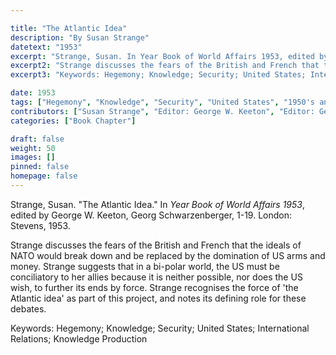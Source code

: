 ```yaml
---

title: "The Atlantic Idea"
description: "By Susan Strange"
datetext: "1953"
excerpt: "Strange, Susan. In Year Book of World Affairs 1953, edited by George W. Keeton, Georg Schwarzenberger, 1-19. London: Stevens, 1953."
excerpt2: "Strange discusses the fears of the British and French that the ideals of NATO would break down and be replaced by the domination of US arms and money. Strange suggests that in a bi-polar world, the US must be conciliatory to her allies because it is neither possible, nor does the US wish, to further its ends by force. Strange recognises the force of 'the Atlantic idea' as part of this project, and notes its defining role for these debates."
excerpt3: "Keywords: Hegemony; Knowledge; Security; United States; International Relations; Knowledge Production"

date: 1953
tags: ["Hegemony", "Knowledge", "Security", "United States", "1950's and earlier"]
contributors: ["Susan Strange", "Editor: George W. Keeton", "Editor: Georg Schwarzenberger"]
categories: ["Book Chapter"]

draft: false
weight: 50
images: []
pinned: false
homepage: false
---
```


Strange, Susan. "The Atlantic Idea." In *Year Book of World Affairs 1953*, edited by George W. Keeton, Georg Schwarzenberger, 1-19. London: Stevens, 1953.

Strange discusses the fears of the British and French that the ideals of NATO would break down and be replaced by the domination of US arms and money. Strange suggests that in a bi-polar world, the US must be conciliatory to her allies because it is neither possible, nor does the US wish, to further its ends by force. Strange recognises the force of 'the Atlantic idea' as part of this project, and notes its defining role for these debates.

Keywords: Hegemony; Knowledge; Security; United States; International Relations; Knowledge Production
